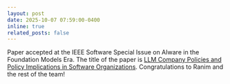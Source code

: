 ```yaml
---
layout: post
date: 2025-10-07 07:59:00-0400
inline: true
related_posts: false
---
```


Paper accepted at the IEEE Software Special Issue on AIware in the Foundation Models Era. The title of the paper is [LLM Company Policies and Policy Implications in Software Organizations](https://arxiv.org/abs/2510.06718). Congratulations to Ranim and the rest of the team!